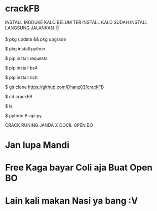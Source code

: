# crackFB 

INSTALL MODUKE KALO BELUM TER INSTALL 
KALO SUDAH INSTALL LANGSUNG JALANKAN 👌


$ pkg update && pkg upgrade

$ pkg install python 

$ pip install requests 

$ pip install bs4 

$ pip install rich 

$ git clone https://github.com/Dhanz03/crackFB
 
$ cd crackFB 

$ ls 

$ python B-api.py 


CRACK RUNING JANDA X DOCIL OPEN BO 

# Jan lupa Mandi 

# Free Kaga bayar Coli aja Buat Open BO

# Lain kali makan Nasi ya bang :V
